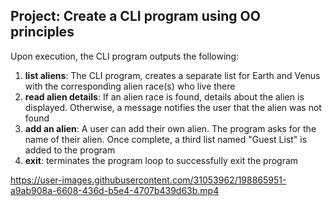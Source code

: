 ## Project: Create a CLI program using OO principles

Upon execution, the CLI program outputs the following:

1. **list aliens**: The CLI program, creates a separate list for Earth and Venus with the corresponding alien race(s) who live there
2. **read alien details**: If an alien race is found, details about the alien is displayed. Otherwise, a message notifies the user that the alien was not found
3. **add an alien**: A user can add their own alien. The program asks for the name of their alien. Once complete, a third list named "Guest List" is added to the program
4. **exit**: terminates the program loop to successfully exit the program


https://user-images.githubusercontent.com/31053962/198865951-a9ab908a-6608-436d-b5e4-4707b439d63b.mp4

